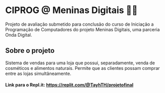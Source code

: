 # CIPROG @ Meninas Digitais :woman_technologist:

Projeto de avaliação submetido para conclusão do curso de Iniciação a Programação de Computadores do projeto Meninas Digitais, uma parceria Onda Digital.



## Sobre o projeto

Sistema de vendas para uma loja que possui, separadamente, venda de cosméticos e alimentos naturais. Permite que as clientes possam comprar entre as lojas simultâneamente. 



#### Link para o Repl.it: https://replit.com/@TayhTH/projetofinal

### 
